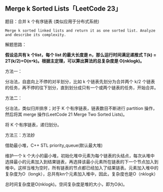 ## Merge k Sorted Lists「LeetCode 23」

题目：合并 k 个有序链表 (类似应用于分布式系统)

```
Merge k sorted linked lists and return it as one sorted list. Analyze and describe its complexity.
```

解题思路：

**假设总共有 k 个list，每个 list 的最大长度是 n，那么运行时间满足递推式 T(k) = 2T(k/2)+O(n`*`k)。根据主定理，可以算出算法的总复杂度是 O(nklogk)。**

方法一：

分冶法，自底向上不停的对半划分，比如 k 个链表先划分为合并两个 k/2 个链表的任务，再不停的往下划分，直到划分成只有一个或两个链表的任务，开始合并。

方法二：

分冶法，类似归并排序；对于 K 个有序链表，链表数目不断进行 partition 操作，然后将其 merge 操作(LeetCode 21 Merge Two Sorted Lists)。

将 K 个有序链表，递归划分。

方法三：方法妙

借助最小堆，C++ STL priority_queue(默认最大堆)

维护一个 k 个大小的最小堆，初始化堆中元素为每个链表的头结点，每次从堆中选择最小的元素加入到结果链表，再选择该最小元素所在链表的下一个节点加入到堆中。这样当堆为空时，所有链表的节点都已经加入了结果链表。元素加入堆中的复杂度为O（longk），总共有kn个元素加入堆中，因此，复杂度也是O（nklogk）

总时间复杂度是O(nklogk)。空间复杂度是堆的大小，即为O(k)。

